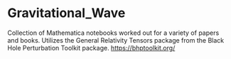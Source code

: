 # Gravitational_Wave
Collection of Mathematica notebooks worked out for a variety of papers and books.  Utilizes the General Relativity Tensors package from the Black Hole Perturbation Toolkit package.
https://bhptoolkit.org/
